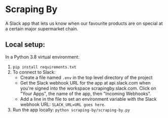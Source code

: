 # Scraping By

A Slack app that lets us know when our favourite products are on special at a certain major supermarket chain.

## Local setup:

In a Python 3.8 virtual environment:

1. `pip install requirements.txt`
1. To connect to Slack:
    * Create a file named `.env` in the top level directory of the project
    * Get the Slack webhook URL for the app at api.slack.com when you're signed into the workspace scrapingby.slack.com. Click on "Your Apps", the name of the app, then "Incoming Webhooks".
    * Add a line in the file to set an environment variable with the Slack webhook URL: `SLACK_URL=URL goes here`.
1. Run the app locally: `python scraping-by/scraping-by.py`
